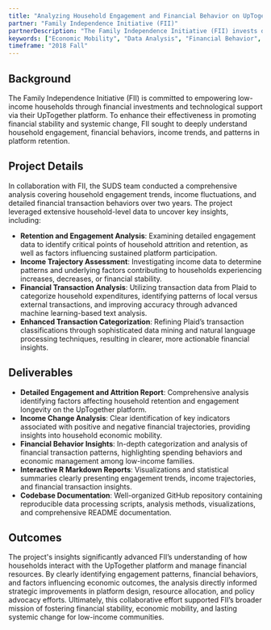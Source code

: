 ```yaml
---
title: "Analyzing Household Engagement and Financial Behavior on UpTogether"
partner: "Family Independence Initiative (FII)"
partnerDescription: "The Family Independence Initiative (FII) invests directly in low-income families, offering financial resources and the UpTogether platform to enhance social connections, facilitate goal-setting, and promote sustainable economic mobility."
keywords: ["Economic Mobility", "Data Analysis", "Financial Behavior", "Machine Learning", "Transaction Analysis"]
timeframe: "2018 Fall"
---
```


## Background

The Family Independence Initiative (FII) is committed to empowering low-income households through financial investments and technological support via their UpTogether platform. To enhance their effectiveness in promoting financial stability and systemic change, FII sought to deeply understand household engagement, financial behaviors, income trends, and patterns in platform retention.

## Project Details

In collaboration with FII, the SUDS team conducted a comprehensive analysis covering household engagement trends, income fluctuations, and detailed financial transaction behaviors over two years. The project leveraged extensive household-level data to uncover key insights, including:

- **Retention and Engagement Analysis**: Examining detailed engagement data to identify critical points of household attrition and retention, as well as factors influencing sustained platform participation.
- **Income Trajectory Assessment**: Investigating income data to determine patterns and underlying factors contributing to households experiencing increases, decreases, or financial stability.
- **Financial Transaction Analysis**: Utilizing transaction data from Plaid to categorize household expenditures, identifying patterns of local versus external transactions, and improving accuracy through advanced machine learning-based text analysis.
- **Enhanced Transaction Categorization**: Refining Plaid’s transaction classifications through sophisticated data mining and natural language processing techniques, resulting in clearer, more actionable financial insights.

## Deliverables

- **Detailed Engagement and Attrition Report**: Comprehensive analysis identifying factors affecting household retention and engagement longevity on the UpTogether platform.
- **Income Change Analysis**: Clear identification of key indicators associated with positive and negative financial trajectories, providing insights into household economic mobility.
- **Financial Behavior Insights**: In-depth categorization and analysis of financial transaction patterns, highlighting spending behaviors and economic management among low-income families.
- **Interactive R Markdown Reports**: Visualizations and statistical summaries clearly presenting engagement trends, income trajectories, and financial transaction insights.
- **Codebase Documentation**: Well-organized GitHub repository containing reproducible data processing scripts, analysis methods, visualizations, and comprehensive README documentation.

## Outcomes

The project's insights significantly advanced FII’s understanding of how households interact with the UpTogether platform and manage financial resources. By clearly identifying engagement patterns, financial behaviors, and factors influencing economic outcomes, the analysis directly informed strategic improvements in platform design, resource allocation, and policy advocacy efforts. Ultimately, this collaborative effort supported FII’s broader mission of fostering financial stability, economic mobility, and lasting systemic change for low-income communities.
